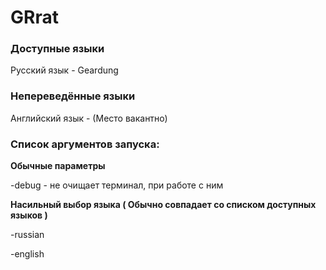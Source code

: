 # GRrat
### Доступные языки
Русский язык - Geardung

### Непереведённые языки

Английский язык - (Место вакантно)

### Список аргументов запуска:
**Обычные параметры**

-debug - не очищает терминал, при работе с ним

**Насильный выбор языка ( Обычно совпадает со списком доступных языков )**

-russian

-english
